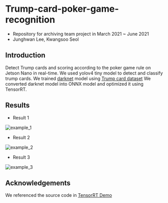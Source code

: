 # Trump-card-poker-game-recognition
* Repository for archiving team project in March 2021 ~ June 2021
* Junghwan Lee, Kwangsoo Seol

## Introduction
Detect Trump cards and scoring according to the poker game rule on Jetson Nano in real-time.
We used yolov4 tiny model to detect and classify trump cards.
We trained [darknet](https://github.com/AlexeyAB/darknet) model using [Trump card dataset](https://github.com/okmd/playing-card-dataset)
We converted darknet model into ONNX model and optimized it using TensorRT.

## Results

* Result 1

![example_1](https://github.com/kukwang/Trump-card-poker-game-recognition/assets/52880303/67c5f2fe-1068-4e89-b1a6-08ac9df7252d)

* Result 2

![example_2](https://github.com/kukwang/Trump-card-poker-game-recognition/assets/52880303/e6615de0-35ce-4618-86f4-1fb05da9f69a)

* Result 3

![example_3](https://github.com/kukwang/Trump-card-poker-game-recognition/assets/52880303/a720ebf7-554e-4d9e-8dea-e557e3a4f464)

## Acknowledgements
We referenced the source code in [TensorRT Demo](https://github.com/jkjung-avt/tensorrt_demos)
